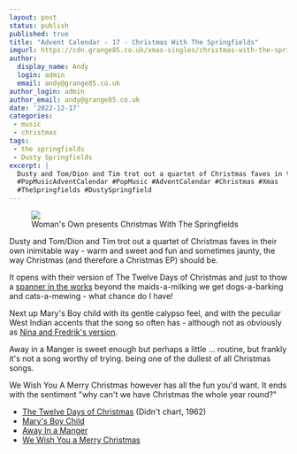 ```yaml
---
layout: post
status: publish
published: true
title: "Advent Calendar - 17 - Christmas With The Springfields"
imgurl: https://cdn.grange85.co.uk/xmas-singles/christmas-with-the-springfields-sleeve.jpg
author:
  display_name: Andy
  login: admin
  email: andy@grange85.co.uk
author_login: admin
author_email: andy@grange85.co.uk
date: '2022-12-17'
categories:
 - music
 - christmas
tags:
 - the springfields
 - Dusty Springfields
excerpt: |
  Dusty and Tom/Dion and Tim trot out a quartet of Christmas faves in their own inimitable way - fun and jaunty and warm, the way Christmas (and therefore a Christmas EP) should be. 
  #PopMusicAdventCalendar #PopMusic #AdventCalendar #Christmas #Xmas
  #TheSpringfields #DustySpringfield 
---
```

<figure class="aligncenter"><img src="https://cdn.grange85.co.uk/xmas-singles/christmas-with-the-springfields-sleeve.jpg" class="img-responsive" /><figcaption>Woman's Own presents Christmas With The Springfields</figcaption></figure>

Dusty and Tom/Dion and Tim trot out a quartet of Christmas faves in their own inimitable way - warm and sweet and fun and sometimes jaunty, the way Christmas (and therefore a Christmas EP) should be. 

It opens with their version of The Twelve Days of Christmas and just to thow a [spanner in the works](/swirling/2022/12/13/advent-calendar-13/) beyond the maids-a-milking we get dogs-a-barking and cats-a-mewing - what chance do I have!

Next up Mary's Boy child with its gentle calypso feel, and with the peculiar West Indian accents that the song so often has - although not as obviously as [Nina and Fredrik's version](/swirling/2022/12/06/advent-calendar-06/). 

Away in a Manger is sweet enough but perhaps a little ... routine, but frankly it's not a song worthy of trying. being one of the dullest of all Christmas songs.

We Wish You A Merry Christmas however has all the fun you'd want. It ends with the sentiment "why can't we have Christmas the whole year round?"

 - [The Twelve Days of Christmas](https://youtu.be/0_JLBW1oN7Q) (Didn't chart, 1962)
 - [Mary's Boy Child](https://youtu.be/7V-fnLeZyJ8)
 - [Away In a Manger](https://youtu.be/JxWFjPzPEt4)
 - [We Wish You a Merry Christmas](https://youtu.be/2ihzZWewQFE)
